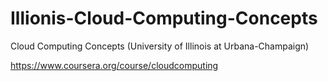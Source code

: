 # Illionis-Cloud-Computing-Concepts
Cloud Computing Concepts (University of Illinois at Urbana-Champaign)

https://www.coursera.org/course/cloudcomputing
